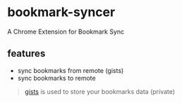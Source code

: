 # bookmark-syncer
A Chrome Extension for Bookmark Sync

## features

- sync bookmarks from remote (gists)
- sync bookmarks to remote

> [gists](https://gist.github.com/) is used to store your bookmarks data (private)